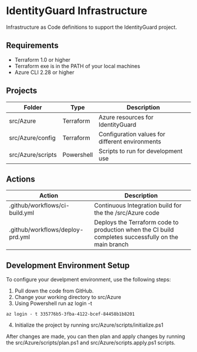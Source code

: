 # IdentityGuard Infrastructure
Infrastructure as Code definitions to support the IdentityGuard project.

## Requirements
* Terraform 1.0 or higher
* Terraform exe is in the PATH of your local machines
* Azure CLI 2.28 or higher

## Projects
|Folder|Type|Description|
|---|---|---|
|src/Azure|Terraform|Azure resources for IdentityGuard|
|src/Azure/config|Terraform|Configuration values for different environments|
|src/Azure/scripts|Powershell|Scripts to run for development use|

## Actions
|Action|Description|
|---|---|
|.github/workflows/ci-build.yml|Continuous Integration build for the the /src/Azure code|
|.github/workflows/deploy-prd.yml|Deploys the Terraform code to production when the CI build completes successfully on the main branch|

## Development Environment Setup
To configure your develpment environment, use the following steps:
1. Pull down the code from GitHub.
2. Change your working directory to src/Azure
3. Using Powershell run az login -t <tenant id>
```
az login - t 335776b5-3fba-4122-bcef-84458b1b8201
```
4. Initialize the project by running src/Azure/scripts/initialize.ps1

After changes are made, you can then plan and apply changes by running the src/Azure/scripts/plan.ps1 and src/Azure/scripts.apply.ps1 scripts.

